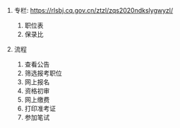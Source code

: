 1. 专栏: https://rlsbj.cq.gov.cn/ztzl/zqs2020ndkslygwyzl/

   1. 职位表
   2. 保录比
2. 流程

   1. 查看公告
   2. 筛选报考职位
   3. 网上报名
   4. 资格初审
   5. 网上缴费
   6. 打印准考证
   7. 参加笔试
